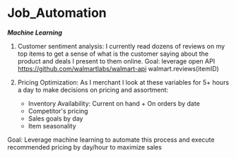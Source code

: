 # Job_Automation
***Machine Learning***

1) Customer sentiment analysis: I currently read dozens of reviews on my top items to get a sense of what is the customer saying about the product and deals I present to them online. 
Goal: leverage open API https://github.com/walmartlabs/walmart-api 
walmart.reviews(itemID)

2) Pricing Optimization: As I merchant I look at these variables for 5+ hours a day to make decisions on pricing and assortment: 
    - Inventory Availability: Current on hand + On orders by date
    - Competitor's pricing
    - Sales goals by day
    - Item seasonality
  
  Goal: Leverage machine learning to automate this process and execute recommended pricing by day/hour to maximize sales
